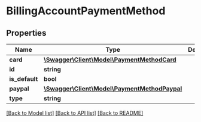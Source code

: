 # BillingAccountPaymentMethod

## Properties
Name | Type | Description | Notes
------------ | ------------- | ------------- | -------------
**card** | [**\Swagger\Client\Model\PaymentMethodCard**](PaymentMethodCard.md) |  | [optional] 
**id** | **string** |  | [optional] 
**is_default** | **bool** |  | [optional] 
**paypal** | [**\Swagger\Client\Model\PaymentMethodPaypal**](PaymentMethodPaypal.md) |  | [optional] 
**type** | **string** |  | [optional] 

[[Back to Model list]](../../README.md#documentation-for-models) [[Back to API list]](../../README.md#documentation-for-api-endpoints) [[Back to README]](../../README.md)

